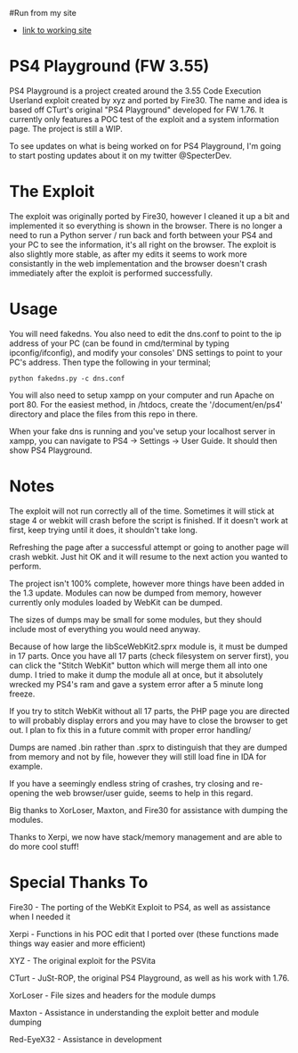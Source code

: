#Run from my site
* [link to working site](http://jamison904.com/ps4/)

# PS4 Playground (FW 3.55)
PS4 Playground is a project created around the 3.55 Code Execution Userland exploit created by xyz and ported by Fire30. The name and idea is based off CTurt's original "PS4 Playground" developed for FW 1.76. It currently only features a POC test of the exploit and a system information page. The project is still a WIP.

To see updates on what is being worked on for PS4 Playground, I'm going to start posting updates about it on my twitter @SpecterDev.

# The Exploit
The exploit was originally ported by Fire30, however I cleaned it up a bit and implemented it so everything is shown in the browser. There is no longer a need to run a Python server / run back and forth between your PS4 and your PC to see the information, it's all right on the browser. The exploit is also slightly more stable, as after my edits it seems to work more consistantly in the web implementation and the browser doesn't crash immediately after the exploit is performed successfully.

# Usage
You will need fakedns. You also need to edit the dns.conf to point to the ip address of your PC (can be found in cmd/terminal by typing ipconfig/ifconfig), and modify your consoles' DNS settings to point to your PC's address. Then type the following in your terminal;

`python fakedns.py -c dns.conf`

You will also need to setup xampp on your computer and run Apache on port 80. For the easiest method, in /htdocs, create the '/document/en/ps4' directory and place the files from this repo in there.

When your fake dns is running and you've setup your localhost server in xampp, you can navigate to PS4 -> Settings -> User Guide. It should then show PS4 Playground.

# Notes
The exploit will not run correctly all of the time. Sometimes it will stick at stage 4 or webkit will crash before the script is finished. If it doesn't work at first, keep trying until it does, it shouldn't take long.

Refreshing the page after a successful attempt or going to another page will crash webkit. Just hit OK and it will resume to the next action you wanted to perform.

The project isn't 100% complete, however more things have been added in the 1.3 update. Modules can now be dumped from memory, however currently only modules loaded by WebKit can be dumped.

The sizes of dumps may be small for some modules, but they should include most of everything you would need anyway.

Because of how large the libSceWebKit2.sprx module is, it must be dumped in 17 parts. Once you have all 17 parts (check filesystem on server first), you can click the "Stitch WebKit" button which will merge them all into one dump. I tried to make it dump the module all at once, but it absolutely wrecked my PS4's ram and gave a system error after a 5 minute long freeze.

If you try to stitch WebKit without all 17 parts, the PHP page you are directed to will probably display errors and you may have to close the browser to get out. I plan to fix this in a future commit with proper error handling/

Dumps are named .bin rather than .sprx to distinguish that they are dumped from memory and not by file, however they will still load fine in IDA for example.

If you have a seemingly endless string of crashes, try closing and re-opening the web browser/user guide, seems to help in this regard.

Big thanks to XorLoser, Maxton, and Fire30 for assistance with dumping the modules.

Thanks to Xerpi, we now have stack/memory management and are able to do more cool stuff!

# Special Thanks To
Fire30 - The porting of the WebKit Exploit to PS4, as well as assistance when I needed it

Xerpi - Functions in his POC edit that I ported over (these functions made things way easier and more efficient)

XYZ - The original exploit for the PSVita

CTurt - JuSt-ROP, the original PS4 Playground, as well as his work with 1.76.

XorLoser - File sizes and headers for the module dumps

Maxton - Assistance in understanding the exploit better and module dumping

Red-EyeX32 - Assistance in development
